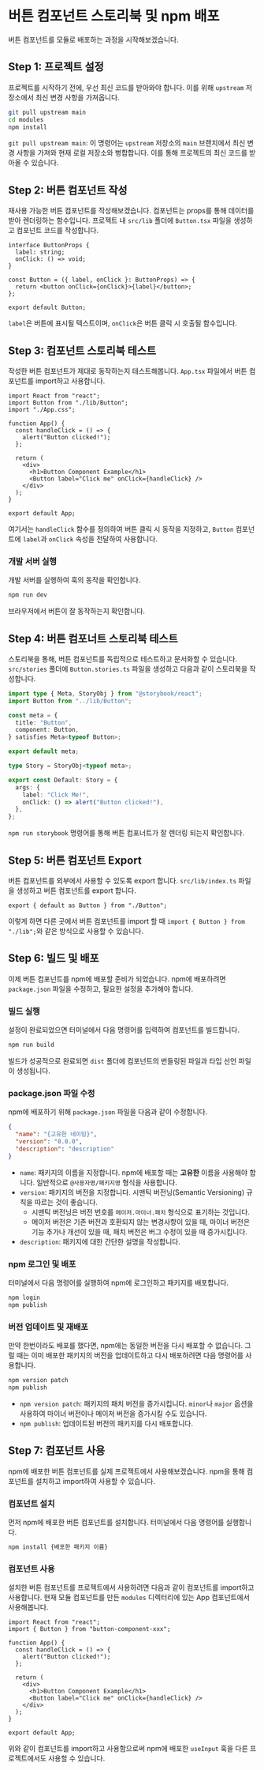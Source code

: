 # 버튼 컴포넌트 스토리북 및 npm 배포

버튼 컴포넌트를 모듈로 배포하는 과정을 시작해보겠습니다.

## Step 1: 프로젝트 설정

프로젝트를 시작하기 전에, 우선 최신 코드를 받아와야 합니다. 이를 위해 `upstream` 저장소에서 최신 변경 사항을 가져옵니다.

```bash
git pull upstream main
cd modules
npm install
```

`git pull upstream main`: 이 명령어는 `upstream` 저장소의 `main` 브랜치에서 최신 변경 사항을 가져와 현재 로컬 저장소와 병합합니다. 이를 통해 프로젝트의 최신 코드를 받아올 수 있습니다.

## Step 2: 버튼 컴포넌트 작성

재사용 가능한 버튼 컴포넌트를 작성해보겠습니다. 컴포넌트는 props를 통해 데이터를 받아 렌더링하는 함수입니다. 프로젝트 내 `src/lib` 폴더에 `Button.tsx` 파일을 생성하고 컴포넌트 코드를 작성합니다.

```tsx
interface ButtonProps {
  label: string;
  onClick: () => void;
}

const Button = ({ label, onClick }: ButtonProps) => {
  return <button onClick={onClick}>{label}</button>;
};

export default Button;
```

`label`은 버튼에 표시될 텍스트이며, `onClick`은 버튼 클릭 시 호출될 함수입니다.

## Step 3: 컴포넌트 스토리북 테스트

작성한 버튼 컴포넌트가 제대로 동작하는지 테스트해봅니다. `App.tsx` 파일에서 버튼 컴포넌트를 import하고 사용합니다.

```tsx
import React from "react";
import Button from "./lib/Button";
import "./App.css";

function App() {
  const handleClick = () => {
    alert("Button clicked!");
  };

  return (
    <div>
      <h1>Button Component Example</h1>
      <Button label="Click me" onClick={handleClick} />
    </div>
  );
}

export default App;
```

여기서는 `handleClick` 함수를 정의하여 버튼 클릭 시 동작을 지정하고, `Button` 컴포넌트에 `label`과 `onClick` 속성을 전달하여 사용합니다.

### 개발 서버 실행

개발 서버를 실행하여 훅의 동작을 확인합니다.

```bash
npm run dev
```

브라우저에서 버튼이 잘 동작하는지 확인합니다.

## Step 4: 버튼 컴포너트 스토리북 테스트

스토리북을 통해, 버튼 컴포넌트를 독립적으로 테스트하고 문서화할 수 있습니다. `src/stories` 폴더에 `Button.stories.ts` 파일을 생성하고 다음과 같이 스토리북을 작성합니다.

```ts
import type { Meta, StoryObj } from "@storybook/react";
import Button from "../lib/Button";

const meta = {
  title: "Button",
  component: Button,
} satisfies Meta<typeof Button>;

export default meta;

type Story = StoryObj<typeof meta>;

export const Default: Story = {
  args: {
    label: "Click Me!",
    onClick: () => alert("Button clicked!"),
  },
};
```

`npm run storybook` 명령어를 통해 버튼 컴포너트가 잘 렌더링 되는지 확인합니다.

## Step 5: 버튼 컴포넌트 Export

버튼 컴포넌트를 외부에서 사용할 수 있도록 export 합니다. `src/lib/index.ts` 파일을 생성하고 버튼 컴포넌트를 export 합니다.

```tsx
export { default as Button } from "./Button";
```

이렇게 하면 다른 곳에서 버튼 컴포넌트를 import 할 때 `import { Button } from "./lib";`와 같은 방식으로 사용할 수 있습니다.

## Step 6: 빌드 및 배포

이제 버튼 컴포넌트를 npm에 배포할 준비가 되었습니다. npm에 배포하려면 `package.json` 파일을 수정하고, 필요한 설정을 추가해야 합니다.

### 빌드 실행

설정이 완료되었으면 터미널에서 다음 명령어를 입력하여 컴포넌트를 빌드합니다.

```bash
npm run build
```

빌드가 성공적으로 완료되면 `dist` 폴더에 컴포넌트의 번들링된 파일과 타입 선언 파일이 생성됩니다.

### package.json 파일 수정

npm에 배포하기 위해 `package.json` 파일을 다음과 같이 수정합니다.

```json
{
  "name": "{고유한 네이밍}",
  "version": "0.0.0",
  "description": "description"
}
```

- `name`: 패키지의 이름을 지정합니다. npm에 배포할 때는 **고유한** 이름을 사용해야 합니다. 일반적으로 `@사용자명/패키지명` 형식을 사용합니다.
- `version`: 패키지의 버전을 지정합니다. 시맨틱 버전닝(Semantic Versioning) 규칙을 따르는 것이 좋습니다.
  - 시맨틱 버전닝은 버전 번호를 `메이저.마이너.패치` 형식으로 표기하는 것입니다.
  - 메이저 버전은 기존 버전과 호환되지 않는 변경사항이 있을 때, 마이너 버전은 기능 추가나 개선이 있을 때, 패치 버전은 버그 수정이 있을 때 증가시킵니다.
- `description`: 패키지에 대한 간단한 설명을 작성합니다.

### npm 로그인 및 배포

터미널에서 다음 명령어를 실행하여 npm에 로그인하고 패키지를 배포합니다.

```bash
npm login
npm publish
```

### 버전 업데이트 및 재배포

만약 한번이라도 배포를 했다면, npm에는 동일한 버전을 다시 배포할 수 없습니다. 그럴 때는 이미 배포한 패키지의 버전을 업데이트하고 다시 배포하려면 다음 명령어를 사용합니다.

```bash
npm version patch
npm publish
```

- `npm version patch`: 패키지의 패치 버전을 증가시킵니다. `minor`나 `major` 옵션을 사용하여 마이너 버전이나 메이저 버전을 증가시킬 수도 있습니다.
- `npm publish`: 업데이트된 버전의 패키지를 다시 배포합니다.

## Step 7: 컴포넌트 사용

npm에 배포한 버튼 컴포넌트를 실제 프로젝트에서 사용해보겠습니다. npm을 통해 컴포넌트를 설치하고 import하여 사용할 수 있습니다.

### 컴포넌트 설치

먼저 npm에 배포한 버튼 컴포넌트를 설치합니다. 터미널에서 다음 명령어를 실행합니다.

```bash
npm install {배포한 패키지 이름}
```

### 컴포넌트 사용

설치한 버튼 컴포넌트를 프로젝트에서 사용하려면 다음과 같이 컴포넌트를 import하고 사용합니다. 현재 모듈 컴포넌트를 만든 `modules` 디렉터리에 있는 App 컴포넌트에서 사용해봅니다.

```tsx
import React from "react";
import { Button } from "button-component-xxx";

function App() {
  const handleClick = () => {
    alert("Button clicked!");
  };

  return (
    <div>
      <h1>Button Component Example</h1>
      <Button label="Click me" onClick={handleClick} />
    </div>
  );
}

export default App;
```

위와 같이 컴포넌트를 import하고 사용함으로써 npm에 배포한 `useInput` 훅을 다른 프로젝트에서도 사용할 수 있습니다.
